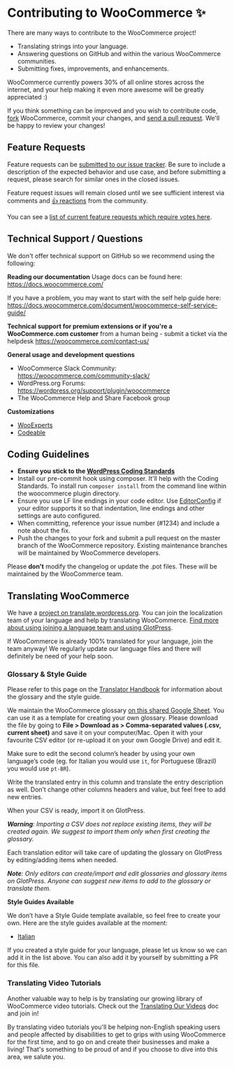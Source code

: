# Contributing to WooCommerce ✨

There are many ways to contribute to the WooCommerce project!

- Translating strings into your language.
- Answering questions on GitHub and within the various WooCommerce communities.
- Submitting fixes, improvements, and enhancements.

WooCommerce currently powers 30% of all online stores across the internet, and your help making it even more awesome will be greatly appreciated :)

If you think something can be improved and you wish to contribute code,
[fork](https://help.github.com/articles/fork-a-repo/) WooCommerce, commit your changes,
and [send a pull request](https://help.github.com/articles/using-pull-requests/). We'll be happy to review your changes!

## Feature Requests

Feature requests can be [submitted to our issue tracker](https://github.com/woocommerce/woocommerce/issues/new?template=Feature_request.md). Be sure to include a description of the expected behavior and use case, and before submitting a request, please search for similar ones in the closed issues.

Feature request issues will remain closed until we see sufficient interest via comments and [👍 reactions](https://help.github.com/articles/about-discussions-in-issues-and-pull-requests/) from the community.

You can see a [list of current feature requests which require votes here](https://github.com/woocommerce/woocommerce/issues?q=is%3Aopen+label%3A%22votes+needed%22+label%3Aenhancement+sort%3Areactions-%2B1-desc).

## Technical Support / Questions

We don't offer technical support on GitHub so we recommend using the following:

**Reading our documentation**
Usage docs can be found here: https://docs.woocommerce.com/

If you have a problem, you may want to start with the self help guide here: https://docs.woocommerce.com/document/woocommerce-self-service-guide/

**Technical support for premium extensions or if you're a WooCommerce.com customer**
 from a human being - submit a ticket via the helpdesk
https://woocommerce.com/contact-us/ 

**General usage and development questions**
- WooCommerce Slack Community: https://woocommerce.com/community-slack/
- WordPress.org Forums: https://wordpress.org/support/plugin/woocommerce
- The WooCommerce Help and Share Facebook group

**Customizations**
- [WooExperts](https://woocommerce.com/experts/)
- [Codeable](https://codeable.io/)

## Coding Guidelines

- **Ensure you stick to the [WordPress Coding Standards](https://make.wordpress.org/core/handbook/coding-standards/php/)**
- Install our pre-commit hook using composer. It'll help with the Coding Standards. To install run `composer install` from the command line within the woocommerce plugin directory.
- Ensure you use LF line endings in your code editor. Use [EditorConfig](http://editorconfig.org/) if your editor supports it so that indentation, line endings and other settings are auto configured.
- When committing, reference your issue number (#1234) and include a note about the fix.
- Push the changes to your fork and submit a pull request on the master branch of the WooCommerce repository. Existing maintenance branches will be maintained by WooCommerce developers.

Please **don't** modify the changelog or update the .pot files. These will be maintained by the WooCommerce team.

## Translating WooCommerce

We have a [project on translate.wordpress.org](https://translate.wordpress.org/projects/wp-plugins/woocommerce). You can join the localization team of your language and help by translating WooCommerce. [Find more about using joining a language team and using GlotPress](https://make.wordpress.org/polyglots/handbook/tools/glotpress-translate-wordpress-org/).

If WooCommerce is already 100% translated for your language, join the team anyway! We regularly update our language files and there will definitely be need of your help soon.

### Glossary & Style Guide

Please refer to this page on the [Translator Handbook](https://make.wordpress.org/polyglots/handbook/translating/glossary-style-guide/) for information about the glossary and the style guide.

We maintain the WooCommerce glossary [on this shared Google Sheet](https://docs.google.com/spreadsheets/d/1Pobl2nNWieaSpZND9-Bwa4G8pnMU7QYceKsXuWCwSxQ/edit?usp=sharing). You can use it as a template for creating your own glossary.
Please download the file by going to **File > Download as > Comma-separated values (.csv, current sheet)** and save it on your computer/Mac. Open it with your favourite CSV editor (or re-upload it on your own Google Drive) and edit it.

Make sure to edit the second column’s header by using your own language’s code (eg. for Italian you would use `it`, for Portuguese (Brazil) you would use `pt-BR`).

Write the translated entry in this column and translate the entry description as well.
Don’t change other columns headers and value, but feel free to add new entries.

When your CSV is ready, import it on GlotPress.

_**Warning**: Importing a CSV does not replace existing items, they will be created again. We suggest to import them only when first creating the glossary._

Each translation editor will take care of updating the glossary on GlotPress by editing/adding items when needed.

_**Note**: Only editors can create/import and edit glossaries and glossary items on GlotPress. Anyone can suggest new items to add to the glossary or translate them._

**Style Guides Available**

We don’t have a Style Guide template available, so feel free to create your own. Here are the style guides available at the moment:

* [Italian](https://docs.google.com/document/d/1rspopHOiTL-5-PjyG5eJxjkYk6JkzqVbyS24OdA052o/edit?usp=sharing)

If you created a style guide for your language, please let us know so we can add it in the list above. You can also add it by yourself by submitting a PR for this file.

### Translating Video Tutorials

Another valuable way to help is by translating our growing library of WooCommerce video tutorials. Check out the [Translating  Our Videos](https://docs.woocommerce.com/document/translating-our-videos/) doc and join in!

By translating video tutorials you'll be helping non-English speaking users and people affected by disabilities to get to grips with using WooCommerce for the first time, and to go on and create their businesses and make a living! That's something to be proud of and if you choose to dive into this area, we salute you.
